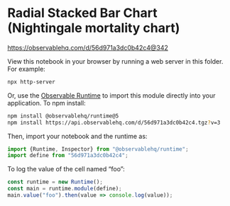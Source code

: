 # Radial Stacked Bar Chart (Nightingale mortality chart)

https://observablehq.com/d/56d971a3dc0b42c4@342

View this notebook in your browser by running a web server in this folder. For
example:

~~~sh
npx http-server
~~~

Or, use the [Observable Runtime](https://github.com/observablehq/runtime) to
import this module directly into your application. To npm install:

~~~sh
npm install @observablehq/runtime@5
npm install https://api.observablehq.com/d/56d971a3dc0b42c4.tgz?v=3
~~~

Then, import your notebook and the runtime as:

~~~js
import {Runtime, Inspector} from "@observablehq/runtime";
import define from "56d971a3dc0b42c4";
~~~

To log the value of the cell named “foo”:

~~~js
const runtime = new Runtime();
const main = runtime.module(define);
main.value("foo").then(value => console.log(value));
~~~
